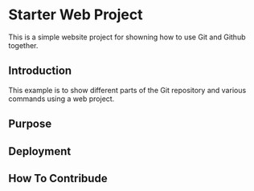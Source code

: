# Starter Web Project

This is a simple website project for showning how to use Git and Github together.
## Introduction

This example is to show different parts of the Git repository and various commands using a web project.
## Purpose

## Deployment

## How To Contribude
